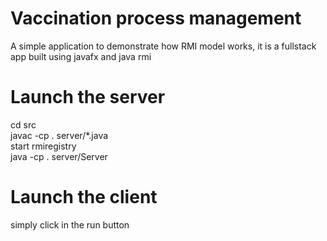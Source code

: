 # Vaccination process management
A simple application to demonstrate how RMI model works, it is a fullstack app built using javafx and java rmi

# Launch the server
cd src <br/>
javac -cp . server/*.java <br/>
start rmiregistry <br/>
java -cp .  server/Server <br/>

# Launch the client 
simply click in the run button 